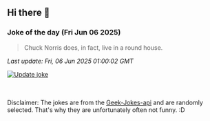 ## Hi there 👋

### Joke of the day (Fri Jun 06 2025)
<!-- joke -->
>Chuck Norris does, in fact, live in a round house.
<!-- /joke -->

*Last update: Fri, 06 Jun 2025 01:00:02 GMT*

[![Update joke](https://github.com/nclskfm/nclskfm/actions/workflows/joke.yml/badge.svg)](https://github.com/nclskfm/nclskfm/actions/workflows/joke.yml)

<br><br>
Disclaimer: The jokes are from the [Geek-Jokes-api](https://github.com/sameerkumar18/geek-joke-api) and are randomly selected. That's why they are unfortunately often not funny. :D
